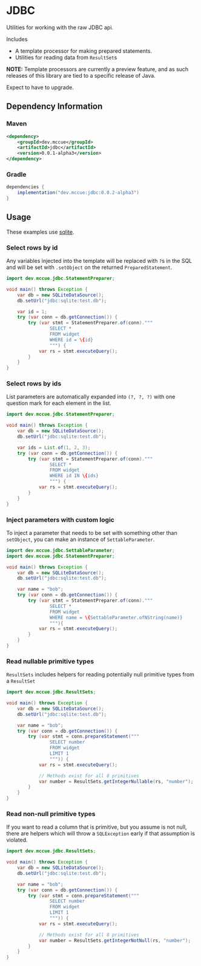 # JDBC

Utilities for working with the raw JDBC api. 

Includes

* A template processor for making prepared statements.
* Utilities for reading data from `ResultSet`s

**NOTE:** Template processors are currently a preview feature,
and as such releases of this library are tied to a specific
release of Java.

Expect to have to upgrade.

## Dependency Information

### Maven

```xml
<dependency>
    <groupId>dev.mccue</groupId>
    <artifactId>jdbc</artifactId>
    <version>0.0.1-alpha3</version>
</dependency>
```


### Gradle

```groovy
dependencies {
    implementation("dev.mccue:jdbc:0.0.2-alpha3")
}
```


## Usage

These examples use [sqlite](https://central.sonatype.com/artifact/org.xerial/sqlite-jdbc). 

### Select rows by id

Any variables injected into the template will be replaced with `?`s in the
SQL and will be set with `.setObject` on the returned `PreparedStatement`.

```java
import dev.mccue.jdbc.StatementPreparer;

void main() throws Exception {
    var db = new SQLiteDataSource();
    db.setUrl("jdbc:sqlite:test.db");

    var id = 1;
    try (var conn = db.getConnection()) {
        try (var stmt = StatementPreparer.of(conn)."""
                SELECT *
                FROM widget
                WHERE id = \{id}
                """) {
            var rs = stmt.executeQuery();
        }
    }
}
```

### Select rows by ids

List parameters are automatically expanded into `(?, ?, ?)` with
one question mark for each element in the list.

```java
import dev.mccue.jdbc.StatementPreparer;

void main() throws Exception {
    var db = new SQLiteDataSource();
    db.setUrl("jdbc:sqlite:test.db");

    var ids = List.of(1, 2, 3);
    try (var conn = db.getConnection()) {
        try (var stmt = StatementPreparer.of(conn)."""
                SELECT *
                FROM widget
                WHERE id IN \{ids}
                """) {
            var rs = stmt.executeQuery();
        }
    }
}
```

### Inject parameters with custom logic

To inject a parameter that needs to be set with something other than `setObject`,
you can make an instance of `SettableParameter`.

```java
import dev.mccue.jdbc.SettableParameter;
import dev.mccue.jdbc.StatementPreparer;

void main() throws Exception {
    var db = new SQLiteDataSource();
    db.setUrl("jdbc:sqlite:test.db");

    var name = "bob";
    try (var conn = db.getConnection()) {
        try (var stmt = StatementPreparer.of(conn)."""
                SELECT *
                FROM widget
                WHERE name = \{SettableParameter.ofNString(name)}
                """){
            var rs = stmt.executeQuery();
        }
    }
}
```

### Read nullable primitive types

`ResultSets` includes helpers for reading potentially null
primitive types from a `ResultSet`

```java
import dev.mccue.jdbc.ResultSets;

void main() throws Exception {
    var db = new SQLiteDataSource();
    db.setUrl("jdbc:sqlite:test.db");

    var name = "bob";
    try (var conn = db.getConnection()) {
        try (var stmt = conn.prepareStatement("""
                SELECT number
                FROM widget
                LIMIT 1
                """)) {
            var rs = stmt.executeQuery();

            // Methods exist for all 8 primitives
            var number = ResultSets.getIntegerNullable(rs, "number");
        }
    }
}
```

### Read non-null primitive types

If you want to read a column that is primitive, but you assume
is not null, there are helpers which will throw a `SQLException`
early if that assumption is violated.

```java
import dev.mccue.jdbc.ResultSets;

void main() throws Exception {
    var db = new SQLiteDataSource();
    db.setUrl("jdbc:sqlite:test.db");

    var name = "bob";
    try (var conn = db.getConnection()) {
        try (var stmt = conn.prepareStatement("""
                SELECT number
                FROM widget
                LIMIT 1
                """)) {
            var rs = stmt.executeQuery();

            // Methods exist for all 8 primitives
            var number = ResultSets.getIntegerNotNull(rs, "number");
        }
    }
}
```
